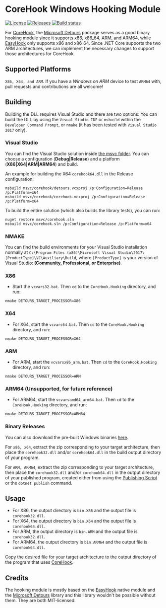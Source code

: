 # CoreHook Windows Hooking Module

[![License](https://img.shields.io/badge/License-MIT-blue.svg)](https://github.com/unknownv2/CoreHook.Hooking/blob/master/LICENSE)
[![Releases](https://img.shields.io/github/release/unknownv2/CoreHook.Hooking.svg)](https://github.com/unknownv2/CoreHook.Hooking/releases)
[![Build status](https://ci.appveyor.com/api/projects/status/872ts255gwk9hyjp/branch/master?svg=true)](https://ci.appveyor.com/project/unknownv2/corehook-hooking/branch/master)


For [CoreHook](https://github.com/unknownv2/CoreHook), the [Microsoft Detours](https://github.com/Microsoft/Detours) package serves as a good binary hooking module since it supports x86, x86_64, ARM, and ARM64, while [EasyHook](https://github.com/EasyHook/EasyHook) only supports x86 and x86_64. Since .NET Core supports the two ARM architectures, we can implement the necessary changes to support those architectures for CoreHook.

## Supported Platforms

`X86, X64, and ARM`. If you have a *Windows on ARM* device to test `ARM64` with, pull requests and contributions are all welcome!

## Building

Building the DLL requires Visual Studio and there are two options: You can build the DLL by using the `Visual Studio IDE` or `msbuild` within the `Developer Command Prompt`, or `nmake` (it has been tested with `Visual Studio 2017` only). 

### Visual Studio
You can find the Visual Studio solution inside [the msvc folder](/msvc). You can choose a configuration (**Debug|Release**) and a platform (**X86|X64|ARM|ARM64**) and build. 

An example for building the X64 `corehook64.dll` in the Release configuration:

```
msbuild msvc/corehook/detours.vcxproj /p:Configuration=Release /p:Platform=x64
msbuild msvc/corehook/corehook.vcxproj /p:Configuration=Release /p:Platform=x64
```

To build the entire solution (which also builds the library tests), you can run:

```
nuget restore msvc/corehook.sln
msbuild msvc/corehook.sln /p:Configuration=Release /p:Platform=x64
```


### NMAKE 

You can find the build environments for your Visual Studio installation normally at `C:\Program Files (x86)\Microsoft Visual Studio\2017\[ProductType]\VC\Auxiliary\Build`, where `[ProductType]` is your version of Visual Studio: **(Community, Professional, or Enterprise)**.

### X86
* Start the `vcvars32.bat`. Then `cd` to the `CoreHook.Hooking` directory, and run:
 ```
 nmake DETOURS_TARGET_PROCESSOR=X86
 ```
### X64 
* For X64, start the `vcvars64.bat`. Then `cd` to the `CoreHook.Hooking` directory, and run:

 ```
 nmake DETOURS_TARGET_PROCESSOR=X64
 ```

### ARM

* For ARM, start the `vcvarsx86_arm.bat`. Then `cd` to the `CoreHook.Hooking` directory, and run:

 ```
 nmake DETOURS_TARGET_PROCESSOR=ARM
 ```

 ### ARM64 (Unsupported, for future reference)
* For ARM64, start the `vcvarsamd64_arm64.bat`. Then `cd` to the `CoreHook.Hooking` directory, and run:
 ```
 nmake DETOURS_TARGET_PROCESSOR=ARM64
 ```

### Binary Releases 
 You can also download the pre-built Windows binaries [here](https://github.com/unknownv2/CoreHook.Hooking/releases).
 
 For `x86, x64`, extract the zip corresponding to your target architecture, then place the `corehook32.dll` and/or `corehook64.dll` in the build output directory of your program.
 
 For `ARM, ARM64`,  extract the zip corresponding to your target architecture, then place the `corehook32.dll` and/or `corehook64.dll` in the output directory of your published program, created either from using the [Publishing Script](https://github.com/unknownv2/CoreHook#publishing-script) or the `dotnet publish` command.

## Usage

* For X86, the output directory is `bin.X86` and the output file is `corehook32.dll`.
* For X64, the output directory is `bin.X64` and the output file is `corehook64.dll`.
* For ARM, the output directory is `bin.ARM` and the output file is `corehook32.dll`.
* For ARM64, the output directory is `bin.ARM64` and the output file is `corehook64.dll`.

Copy the desired file for your target architecture to the output directory of the program that uses [CoreHook](https://github.com/unknownv2/CoreHook/).


## Credits

The hooking module is mostly based on the [EasyHook](https://github.com/EasyHook/EasyHook/blob/master/LICENSE) native module and the [Microsoft Detours](https://github.com/Microsoft/Detours/blob/master/LICENSE.md) library and this library wouldn't be possible without them. They are both MIT-licensed.

